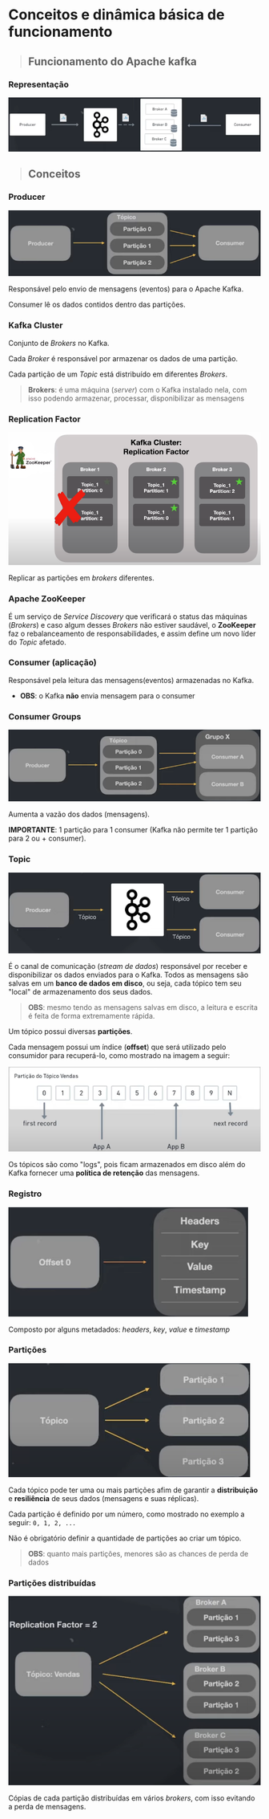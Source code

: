 # Conceitos e dinâmica básica de funcionamento

> ## **Funcionamento do Apache kafka**

### **Representação**

![](./assets/representacao-kafka.png)

> ## **Conceitos**

### **Producer**

![](./assets/representacao-consumer.png)

Responsável pelo envio de mensagens (eventos) para o Apache Kafka.

Consumer lê os dados contidos dentro das partições.

### **Kafka Cluster**

Conjunto de *Brokers* no Kafka.

Cada *Broker* é responsável por armazenar os dados de uma partição.

Cada partição de um *Topic* está distribuído em diferentes *Brokers*.

> **Brokers**: é uma máquina (*server*) com o Kafka instalado nela, com isso podendo armazenar, processar, disponibilizar as mensagens

### **Replication Factor**

![](./assets/representacao-replication-factor.png)

Replicar as partições em *brokers* diferentes.

### **Apache ZooKeeper**

É um serviço de *Service Discovery* que verificará o status das máquinas (*Brokers*) e caso algum desses *Brokers* não estiver saudável, o **ZooKeeper** faz o rebalanceamento de responsabilidades, e assim define um novo líder do *Topic* afetado.

### **Consumer** (aplicação)

Responsável pela leitura das mensagens(eventos) armazenadas no Kafka.

* **OBS**: o Kafka **não** envia mensagem para o consumer

### **Consumer Groups**

![](./assets/representacao-consumer-groups.png)

Aumenta a vazão dos dados (mensagens).

**IMPORTANTE**: 1 partição para 1 consumer (Kafka não permite ter 1 partição para 2 ou + consumer).

### **Topic** 

![](./assets/representacao-topicos.png)
  
É o canal de comunicação (*stream de dados*) responsável por receber e disponibilizar os dados enviados para o Kafka. Todos as mensagens são salvas em um **banco de dados em disco**, ou seja, cada tópico tem seu "local" de armazenamento dos seus dados.

> **OBS**: mesmo tendo as mensagens salvas em disco, a leitura e escrita é feita de forma extremamente rápida.

Um tópico possui diversas **partições**.

Cada mensagem possui um índice (**offset**) que será utilizado pelo consumidor para recuperá-lo, como mostrado na imagem a seguir:

![](./assets/exemplo-topicos.png)

Os tópicos são como "logs", pois ficam armazenados em disco além do Kafka fornecer uma **política de retenção** das mensagens.

### **Registro**

![](./assets/representacao-registro.png)

Composto por alguns metadados: *headers*, *key*, *value* e *timestamp*

### **Partições**

![](./assets/representacao-particao.png)

Cada tópico pode ter uma ou mais partições afim de garantir a **distribuição** e **resiliência** de seus dados (mensagens e suas réplicas).

Cada partição é definido por um número, como mostrado no exemplo a seguir: `0, 1, 2, ...`

Não é obrigatório definir a quantidade de partições ao criar um tópico.

> **OBS**: quanto mais partições, menores são as chances de perda de dados

### **Partições distribuídas**

![](./assets/representacao-particoes-distribuidas.png)

Cópias de cada partição distribuídas em vários *brokers*, com isso evitando a perda de mensagens.